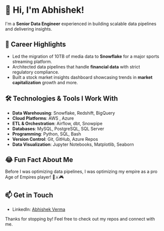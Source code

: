 # 👋 Hi, I'm Abhishek!

I'm a **Senior Data Engineer** experienced in building scalable data pipelines and delivering insights.


## 🎯 Career Highlights
- Led the migration of 10TB of media data to **Snowflake** for a major sports streaming platform.
- Architected data pipelines that handle **financial data** with strict regulatory compliance.
- Built a stock market insights dashboard showcasing trends in **market capitalization** growth and more.
  
## 🛠️ Technologies & Tools I Work With

- **Data Warehousing**: Snowflake, Redshift, BigQuery
- **Cloud Platforms**: AWS , Azure
- **ETL & Orchestration**: Airflow, dbt, Snowpipe
- **Databases**: MySQL, PostgreSQL, SQL Server
- **Programming**: Python, SQL, Bash
- **Version Control**: Git, GitHub, Azure Repos
- **Data Visualization**: Jupyter Notebooks, Matplotlib, Seaborn

## 😂 Fun Fact About Me
Before I was optimizing data pipelines, I was optimizing my empire as a pro Age of Empires player! 🏰⚔️🎮

## 📫 Get in Touch
- LinkedIn: [Abhishek Verma](https://www.linkedin.com/in/abhishek-verma-83b861135/)

Thanks for stopping by! Feel free to check out my repos and connect with me.
